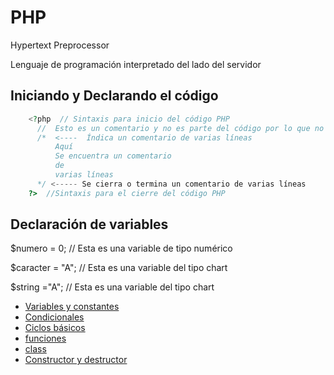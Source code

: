 # PHP

Hypertext Preprocessor

Lenguaje de programación interpretado  del lado del servidor

## Iniciando y Declarando el código
```php
    <?php  // Sintaxis para inicio del código PHP
      //  Esto es un comentario y no es parte del código por lo que no es interpretado por el compilador
      /*  <----  Índica un comentario de varias líneas 
          Aquí
          Se encuentra un comentario
          de
          varias líneas
      */ <----- Se cierra o termina un comentario de varias líneas
    ?>  //Sintaxis para el cierre del código PHP

```

## Declaración de variables

   $numero = 0; // Esta es una variable de tipo numérico

   $caracter = "A"; // Esta es una variable del tipo chart

   $string ="A";   // Esta es una variable del tipo chart


- [Variables y constantes](Ejemplo1.md "Variables y constantes")  
- [Condicionales](condicionales.md "condicionales")
- [Ciclos básicos](https://github.com/refudhys/Curso-de-Inicio-PHP/blob/master/Programaci%C3%B3n%20PHP/Ejemplo-2.md "Siclos basicos")  
- [funciones](funcion.md "Funciones")
- [class](class.md "clase")
- [Constructor y destructor](Constructor.md "Constructores y destructores")
   
